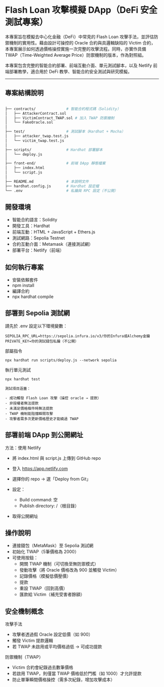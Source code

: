 # Flash Loan 攻擊模擬 DApp（DeFi 安全測試專案）

本專案旨在模擬去中心化金融（DeFi）中常見的 Flash Loan 攻擊手法，並評估防禦機制的實用性。藉由設計可操控的 Oracle 合約與具邏輯缺陷的 Victim 合約，本專案展示如何透過價格操控實施一次完整的攻擊流程。同時，亦實作具備 TWAP（Time-Weighted Average Price）防禦機制的版本，作為對照組。

本專案包含完整的智能合約部署、前端互動介面、單元測試腳本，以及 Netlify 前端部署教學，適合用於 DeFi 教學、智能合約安全測試與研究模擬。

---

## 專案結構說明

```bash

├── contracts/              # 智能合約程式碼（Solidity）
│   ├── AttackerContract.sol
│   ├── VictimContract_TWAP.sol # 加入 TWAP 防禦機制
│   └── FakeOracle.sol
│
├── test/                   # 測試腳本（Hardhat + Mocha）
│   ├── attacker_twap.test.js
│   └── victim_twap.test.js
│
├── scripts/                # Hardhat 部署腳本
│   └── deploy.js
│
├── front-end/              # 前端 DApp 靜態檔案
│   ├── index.html
│   └── script.js
│
├── README.md               # 本說明文件
├── hardhat.config.js       # Hardhat 設定檔
└── .env                    # 私鑰與 RPC 設定（不公開）

```
## 開發環境

- 智能合約語言：Solidity  
- 開發工具：Hardhat  
- 前端互動：HTML + JavaScript + Ethers.js  
- 測試網路：Sepolia Testnet  
- 合約互動介面：Metamask（連接測試網）
- 部署平台：Netlify（前端）


## 如何執行專案

- 安裝依賴套件
- npm install
- 編譯合約
- npx hardhat compile

## 部署到 Sepolia 測試網

請先於 .env 設定以下環境變數：

    SEPOLIA_RPC_URL=https://sepolia.infura.io/v3/你的Infura或Alchemy金鑰
    PRIVATE_KEY=你的測試錢包私鑰（不公開）

部屬指令

    npx hardhat run scripts/deploy.js --network sepolia

執行單元測試

    npx hardhat test

    測試項目涵蓋：

    - 成功觸發 Flash Loan 攻擊（操控 oracle → 提款）
    - 非授權者無法提款
    - 未滿足價格條件時無法提款
    - TWAP 機制能阻擋瞬間攻擊
    - 攻擊者需多次更新價格歷史才能繞過 TWAP

## 部署前端 DApp 到公開網址

方法：使用 Netlify

- 將 index.html 與 script.js 上傳到 GitHub repo

- 登入 https://app.netlify.com
- 選擇你的 repo → 選「Deploy from Git」

- 設定：
    - Build command: 空
    - Publish directory: /（根目錄）

- 取得公開網址

## 操作說明

- 連接錢包（MetaMask）至 Sepolia 測試網
- 初始化 TWAP（5筆價格為 2000）
- 可使用按鈕：
    - 開關 TWAP 機制（可切換至無防禦模式）
    - 發動攻擊（將 Oracle 價格改為 900 並觸發 Victim）
    - 記錄價格（模擬低價壓價）
    - 提款
    - 重設 TWAP（回到高價）
    - 匯款給 Victim（補充受害者餘額）
    
## 安全機制概念

攻擊手法

- 攻擊者透過假 Oracle 設定低價（如 900）
- 觸發 Victim 提款邏輯
- 若 TWAP 未啟用或平均價格過低 → 可成功提款

防禦機制（TWAP）

- Victim 合約會紀錄過去數筆價格
- 若啟用 TWAP，則僅當 TWAP 價格低於門檻（如 1000）才允許提款
- 防止單筆瞬間價格操控（需多次紀錄，增加攻擊成本）